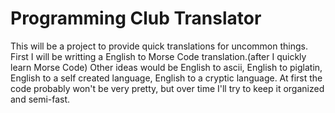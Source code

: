 # Programming Club Translator

This will be a project to provide quick translations for uncommon things.
First I will be writting a English to Morse Code translation.(after I quickly learn Morse Code)
Other ideas would be English to ascii,  English to piglatin,  English to a self created language,
English to a cryptic language.
At first the code probably won't be very pretty, but over time I'll try to keep it organized and
semi-fast.
